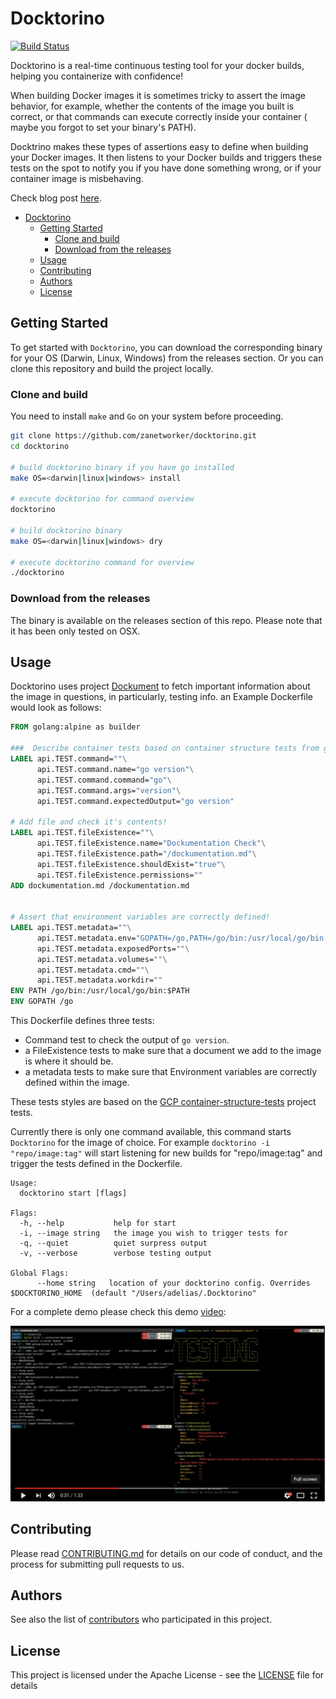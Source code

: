 # Docktorino

[![Build Status](http://zanetworkercicd.eu.ngrok.io/api/badges/zanetworker/docktorino/status.svg?branch=master)](http://zanetworkercicd.eu.ngrok.io/api/badges/zanetworker/docktorino/status.svg?branch=master)

Docktorino is a real-time continuous testing tool for your docker builds, helping you containerize with confidence!

When building Docker images it is sometimes tricky to assert the image behavior, for example, whether the contents of the image you built is correct, or that commands can execute correctly inside your container ( maybe you forgot to set your binary's PATH).

Docktrino makes these types of assertions easy to define when building your Docker images. It then listens to your Docker builds and triggers these tests on the spot to notify you if you have done something wrong, or if your container image is misbehaving.

Check blog post [here](http://www.adelzaalouk.me/2018/docktorino/). 

<!-- TOC -->

- [Docktorino](#docktorino)
	- [Getting Started](#getting-started)
		- [Clone and build](#clone-and-build)
		- [Download from the releases](#download-from-the-releases)
	- [Usage](#usage)
	- [Contributing](#contributing)
	- [Authors](#authors)
	- [License](#license)

<!-- /TOC -->

## Getting Started

To get started with `Docktorino`, you can download the corresponding binary for your OS (Darwin, Linux, Windows) from the releases section. Or you can clone this repository and build the project locally.

### Clone and build

You need to install `make` and `Go` on your system before proceeding.

```bash
git clone https://github.com/zanetworker/docktorino.git
cd docktorino

# build docktorino binary if you have go installed
make OS=<darwin|linux|windows> install

# execute docktorino for command overview
docktorino

# build docktorino binary 
make OS=<darwin|linux|windows> dry

# execute docktorino command for overview
./docktorino
```

### Download from the releases

The binary is available on the releases section of this repo. Please note that it has been only tested on OSX.


## Usage

Docktorino uses project [Dockument](https://github.com/zanetworker/dockument) to fetch important information about the image in questions, in particularly, testing info. an Example Dockerfile would look as follows: 

```dockerfile
FROM golang:alpine as builder
 
###  Describe container tests based on container structure tests from google!
LABEL api.TEST.command=""\
      api.TEST.command.name="go version"\
      api.TEST.command.command="go"\
      api.TEST.command.args="version"\
      api.TEST.command.expectedOutput="go version"

# Add file and check it's contents!
LABEL api.TEST.fileExistence=""\
      api.TEST.fileExistence.name="Dockumentation Check"\
      api.TEST.fileExistence.path="/dockumentation.md"\
      api.TEST.fileExistence.shouldExist="true"\
      api.TEST.fileExistence.permissions=""
ADD dockumentation.md /dockumentation.md


# Assert that environment variables are correctly defined!
LABEL api.TEST.metadata=""\
      api.TEST.metadata.env="GOPATH=/go,PATH=/go/bin:/usr/local/go/bin:$PATH"\
      api.TEST.metadata.exposedPorts=""\
      api.TEST.metadata.volumes=""\
      api.TEST.metadata.cmd=""\
      api.TEST.metadata.workdir=""
ENV PATH /go/bin:/usr/local/go/bin:$PATH
ENV GOPATH /go

``` 

This Dockerfile defines three tests: 
- Command test to check the output of `go version`. 
- a FileExistence tests to make sure that a document we add to the image is where it should be.
- a metadata tests to make sure that Environment variables are correctly defined within the image.

These tests styles are based on the [GCP container-structure-tests](https://github.com/GoogleCloudPlatform/container-structure-test) project tests. 

Currently there is only one command available, this command starts `Docktorino` for the image of choice. For example `docktorino -i "repo/image:tag"` will start listening for new builds for "repo/image:tag" and trigger the tests defined in the Dockerfile.

```
Usage:
  docktorino start [flags]

Flags:
  -h, --help           help for start
  -i, --image string   the image you wish to trigger tests for
  -q, --quiet          quiet surpress output
  -v, --verbose        verbose testing output

Global Flags:
      --home string   location of your docktorino config. Overrides $DOCKTORINO_HOME  (default "/Users/adelias/.Docktorino"
``` 

For a complete demo please check this demo [video](https://youtu.be/lU7hpP2nfPw):

[![Docktorino Demo](./demo/2018-04-04-11-05-16.png)](https://youtu.be/lU7hpP2nfPw)

<!-- ![](./demo/docktrino_demo.gif) -->

## Contributing

<!-- [CONTRIBUTING.md](https://gist.github.com/PurpleBooth/b24679402957c63ec426) -->
Please read [CONTRIBUTING.md](CONTRIBUTING.md) for details on our code of conduct, and the process for submitting pull requests to us.

## Authors

See also the list of [contributors](https://github.com/zanetworker/dockument/graphs/contributors) who participated in this project.

## License

This project is licensed under the Apache License - see the [LICENSE](LICENSE) file for details
